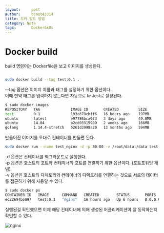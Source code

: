 ```yaml
---
layout:     post
author:     bcnote3314
title: 도커 빌드 방법
category: Note
tags: 		Docker&k8s
---
```


# Docker build

build 명령어는 Dockerfile을 보고 이미지를 생성한다.  

```bash

sudo docker build --tag test:0.1 .

```

--tag 옵션은 이미지 이름과 태그를 설정하기 위한 옵션이다.  
이때 만약 태그를 입력하지 않는다면 자동으로 lastest로 설정된다.  

```bash
$ sudo docker images
REPOSITORY   TAG              IMAGE ID       CREATED         SIZE
test         0.1              193e678cbff6   16 hours ago    197MB
ubuntu       latest           e97786bca973   3 days ago      49.8MB
ubuntu       14.04            a2cd03315989   2 weeks ago     166MB
golang       1.14.4-stretch   6261d3998a20   13 months ago   594MB
```

만들어진 이미지를 토대로 컨테이너를 만들면 된다.

```bash
sudo docker run --name test_nginx -d -p 80:80 -v /root/data:/data test:0.1
```

-d 옵션은 컨테이너를 백그라운드로 실행한다.  
-p 옵션은 호스트의 포트와 컨테이너의 포트를 연결하기 위한 옵션이다. (포트포워딩 개념)  
-v 옵션은 호스트의 디렉토리와 컨테이너의 디렉토리를 연결하는 것으로 서로의 데이터를 접근하기 위해 사용할 수 있다. 


```bash 
$ sudo docker ps
CONTAINER ID   IMAGE      COMMAND   CREATED        STATUS       PORTS                                        NAMES
ed22694b6097   test:0.1   "nginx"   16 hours ago   Up 6 hours   0.0.0.0:80->80/tcp, :::80->80/tcp, 443/tcp   test_nginx

```

실행된걸 확인했으면 이제 해당 컨테이너에 의해 생성된 어플리케이션이 잘 동작하는지 확인할 수 있다.  

![nginx](http://drive.google.com/uc?export=view&id=1DQJLkpOOyaeXfQLVJOsPzBsqRZ8DGgap)